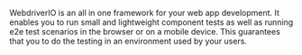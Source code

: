 WebdriverIO is an all in one framework for your web app development. It enables you to run small and lightweight component tests as well as running e2e test scenarios in the browser or on a mobile device. This guarantees that you to do the testing in an environment used by your users.

